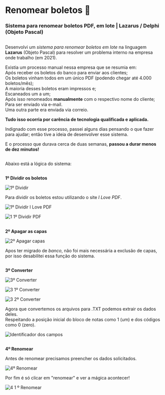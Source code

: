 # Renomear boletos 📄
### Sistema para renomear boletos PDF, em lote | Lazarus / Delphi (Objeto Pascal)

##

Desenvolvi um *sistema para renomear boletos em lote* na linguagem **Lazarus** (Objeto Pascal) para resolver um problema interno na empresa onde trabalho (em 2021).

Existia um processo manual nessa empresa que se resumia em: </br>
Após receber os boletos do banco para enviar aos clientes; </br>
Os boletos vinham todos em um único PDF (podendo chegar até 4.000 boletos/mês); </br>
A maioria desses boletos eram impressos e; </br>
Escaneados um a um; </br>
Após isso renomeados **manualmente** com o respectivo nome do cliente; </br>
Para ser enviado via e-mail. </br>
Uma outra parte era enviada via correio. </br>

**Tudo isso ocorria por carência de tecnologia qualificada e aplicada.**

Indignado com esse processo, passei alguns dias pensando o que fazer para ajudar; então tive a ideia de desenvolver esse sistema.

E o processo que durava cerca de duas semanas, **passou a durar menos de dez minutos!**


##

Abaixo está a lógica do sistema:

##

**1º Dividir os boletos**

![1º Dividir](https://github.com/amancio10/Renomear-boletos/assets/48102777/4e11527b-a625-42a1-92f2-68130fd70cce)

Para dividir os boletos estou utilizando o site *I Love PDF*.

![1º Dividir I Love PDF](https://github.com/amancio10/Renomear-boletos/assets/48102777/23dfa203-9e67-4f35-b58b-244ab7ead27b)

![1 1º Dividir PDF](https://github.com/amancio10/Renomear-boletos/assets/48102777/d9388be5-5331-4852-bf43-63f26db77fa4)

##

**2º Apagar as capas**

![2º Apagar capas](https://github.com/amancio10/Renomear-boletos/assets/48102777/dc263f22-817c-4a4b-8547-411b1490bb6b)

Apos ter migrado de *banco*, não foi mais necessária a exclusão de capas, por isso desabilitei essa função do sistema.

##

**3º Converter**

![3º Converter](https://github.com/amancio10/Renomear-boletos/assets/48102777/cf114d28-70b9-4eae-a421-347eccec638b)

![3 1º Converter](https://github.com/amancio10/Renomear-boletos/assets/48102777/dbb93815-94ef-464d-8994-191ec1958a6a)

![3 2º Converter](https://github.com/amancio10/Renomear-boletos/assets/48102777/a30c0800-0b8a-46a2-a018-562d5242a809)


Agora que convertemos os arquivos para .TXT podemos extrair os dados deles. </br>
Respeitando a posição inicial do bloco de notas como 1 (um) e dos códigos como 0 (zero).

![Identificador dos campos](https://github.com/amancio10/Renomear-boletos/assets/48102777/44372285-de6f-4a81-b1ab-42e19bb15897)

##

**4º Renomear**

Antes de renomear precisamos preencher os dados solicitados.

![4º Renomear](https://github.com/amancio10/Renomear-boletos/assets/48102777/448ef1d3-5733-4fd3-ab85-0c2fba8f5606)

Por fim é só clicar em "renomear" e ver a mágica acontecer!

![4 1 º Renomear](https://github.com/amancio10/Renomear-boletos/assets/48102777/43747546-7861-46dd-8fde-12a8ce3aceb0)

